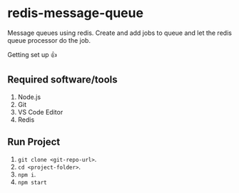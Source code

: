 # redis-message-queue

Message queues using redis. Create and add jobs to queue and let the redis queue processor do the job.

Getting set up :+1:
## Required software/tools
1. Node.js
2. Git
3. VS Code Editor
4. Redis

## Run Project
1. `git clone <git-repo-url>`.
2. `cd <project-folder>`.
3. `npm i`.
4. `npm start`
